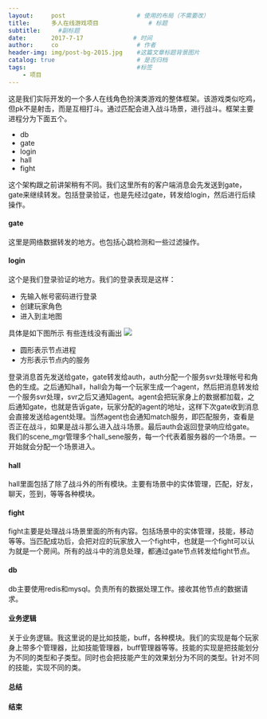 ```yaml
---
layout:     post                    # 使用的布局（不需要改）
title:      多人在线游戏项目              # 标题 
subtitle:     #副标题
date:       2017-7-17              # 时间
author:     co                      # 作者
header-img: img/post-bg-2015.jpg    #这篇文章标题背景图片
catalog: true                       # 是否归档
tags:                               #标签
    - 项目
---
```


这是我们实际开发的一个多人在线角色扮演类游戏的整体框架。该游戏类似吃鸡，但pk不是射击，而是互相打斗。通过匹配会进入战斗场景，进行战斗。框架主要进程分为下面五个。
- db
- gate
- login
- hall
- fight

这个架构跟之前讲架稍有不同。我们这里所有的客户端消息会先发送到gate，gate来继续转发。包括登录验证，也是先经过gate，转发给login，然后进行后续操作。

#### gate
这里是网络数据转发的地方。也包括心跳检测和一些过滤操作。
#### login
这个是我们登录验证的地方。我们的登录表现是这样：
- 先输入帐号密码进行登录
- 创建玩家角色
- 进入到主地图

具体是如下图所示 有些连线没有画出
![](https://gitee.com/whatplane/resource/raw/master/img/xx_20190621113833-min.png)
- 圆形表示节点进程
- 方形表示节点内的服务

登录消息首先发送给gate，gate转发给auth，auth分配一个服务svr处理帐号和角色的生成。之后通知hall，hall会为每一个玩家生成一个agent，然后把消息转发给一个服务svr处理，svr之后又通知agent。agent会把玩家身上的数据都加载，之后通知gate，也就是告诉gate，玩家分配的agent的地址，这样下次gate收到消息会直接发送给agent处理。当然agent也会通知match服务，即匹配服务，查看是否正在战斗，如果是战斗那么进入战斗场景。最后auth会返回登录响应给gate。我们的scene_mgr管理多个hall_sene服务，每一个代表着服务器的一个场景。一开始就会分配一个场景进入。
#### hall
hall里面包括了除了战斗外的所有模块。主要有场景中的实体管理，匹配，好友，聊天，签到，等等各种模块。
#### fight
fight主要是处理战斗场景里面的所有内容。包括场景中的实体管理，技能，移动等等。当匹配成功后，会把对应的玩家放入一个fight中，也就是一个fight可以认为就是一个房间。所有的战斗中的消息处理，都通过gate节点转发给fight节点。
#### db
db主要使用redis和mysql。负责所有的数据处理工作。接收其他节点的数据请求。
#### 业务逻辑
关于业务逻辑。我这里说的是比如技能，buff，各种模块。我们的实现是每个玩家身上带多个管理器，比如技能管理器，buff管理器等等。技能的实现是把技能划分为不同的类型和子类型。同时也会把技能产生的效果划分为不同的类型。针对不同的技能，实现不同的类。
#### 总结 

#### 结束